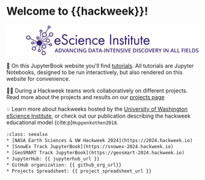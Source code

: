 # Welcome to {{hackweek}}!

![banner](img/banner.png)


📖 On this JupyterBook website you'll find [tutorials](tutorials/index). All tutorials are Jupyter Notebooks, designed to be run interactively, but also rendered on this website for convenience.

👩‍💻 During a Hackweek teams work collaboratively on different projects. Read more about the projects and results on our [projects page](projects/list_of_projects)

💡 Learn more about hackweeks hosted by the [University of Washington eScience Institute](https://uwhackweek.github.io/hackweeks-as-a-service/intro.html), or check out our publication describing the hackweek educational model {cite:p}`Huppenkothen2018`.

```{admonition} Quick links for the event
:class: seealso
* [NASA Earth Sciences & UW Hackweek 2024](https://2024.hackweek.io)
* [SnowEx Track JupyterBook](https://snowex-2024.hackweek.io)
* [GeoSMART Track JupyterBook](https://geosmart-2024.hackweek.io)
* JupyterHub: {{ jupyterhub_url }}
* GitHub organization: {{ github_org_url}}
* Projects Spreadsheet: {{ project_spreadsheet_url }}
```